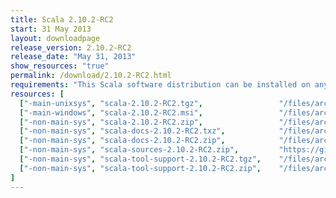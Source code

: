 ```yaml
---
title: Scala 2.10.2-RC2
start: 31 May 2013
layout: downloadpage
release_version: 2.10.2-RC2
release_date: "May 31, 2013"
show_resources: "true"
permalink: /download/2.10.2-RC2.html
requirements: "This Scala software distribution can be installed on any Unix-like or Windows system. It requires the Java runtime version 1.6 or later, which can be downloaded <a href='http://www.java.com/'>here</a>."
resources: [
  ["-main-unixsys", "scala-2.10.2-RC2.tgz",                 "/files/archive/scala-2.10.2-RC2.tgz",                           "Max OS X, Unix, Cygwin",     "20 MB"],
  ["-main-windows", "scala-2.10.2-RC2.msi",                 "/files/archive/scala-2.10.2-RC2.msi",                           "Windows (msi installer)",    "60 MB"],
  ["-non-main-sys", "scala-2.10.2-RC2.zip",                 "/files/archive/scala-2.10.2-RC2.zip",                           "Windows",                    "29 MB"],
  ["-non-main-sys", "scala-docs-2.10.2-RC2.txz",            "/files/archive/scala-docs-2.10.2-RC2.txz",                      "API docs",                   "4 MB"],
  ["-non-main-sys", "scala-docs-2.10.2-RC2.zip",            "/files/archive/scala-docs-2.10.2-RC2.zip",                      "API docs",                   "33 MB"],
  ["-non-main-sys", "scala-sources-2.10.2-RC2.zip",         "https://github.com/scala/scala/archive/v2.10.2-RC2.tar.gz",     "sources",                    ""],
  ["-non-main-sys", "scala-tool-support-2.10.2-RC2.tgz",    "/files/archive/scala-tool-support-2.10.2-RC2.tgz",              "Scala Tool Support (tgz)",   "25 KB"],
  ["-non-main-sys", "scala-tool-support-2.10.2-RC2.zip",    "/files/archive/scala-tool-support-2.10.2-RC2.zip",              "Scala Tool Support (zip)",   "46 KB"]
]
---
```


